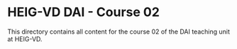 # HEIG-VD DAI - Course 02

This directory contains all content for the course 02 of the DAI teaching unit
at HEIG-VD.

